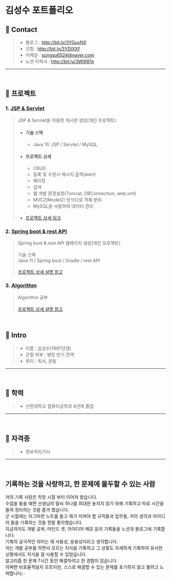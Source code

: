 # 김성수 포트폴리오

##  📌 Contact
> - 블로그 : http://bit.ly/3YGuvNX
> - 깃헙 : http://bit.ly/3YDIXXf
> - 이메일 : sungsu6524@naver.com
> - 노션 이력서 : http://bit.ly/3Wl997e

* * *

</br>

## 📌 프로젝트
### 1. [JSP & Servlet](http://bit.ly/3Gd1DWn)
> JSP & Servlet을 이용한 게시판 생성(개인 프로젝트)</br>
> - #### 기술 스택 
>   - Java 11/ JSP / Servlet / MySQL </br>
> - #### 프로젝트 상세
>   - CRUD
>   - 등록 및 수정시 메시지 출력(alert)
>   - 페이징
>   - 검색
>   - 웹 개발 환경설정(Tomcat, DBConnection, web.xml)
>   - MVC2(Model2) 방식으로 객체 분리
>   - MySQL을 사용하여 데이터 관리 </br></br>
> - [프로젝트 상세 링크](http://bit.ly/3Gd1DWn)

### 2. [Spring boot & rest API](http://bit.ly/3v98SbC)
> Spring boot & rest API 웹페이지 생성(개인 프로젝트)</br>
> </br> 기술 스택
> </br> Java 11 / Spring boot / Gradle / rest API</br></br>
> [프로젝트 상세 설명 참고](http://bit.ly/3v98SbC)

### 3. [Algorithm](http://bit.ly/3HRZEYV)
> Algorithm 공부 </br></br>
> [프로젝트 상세 설명 참고](http://bit.ly/3HRZEYV)

</br>

## 📌  Intro

> - 이름 : 김성수(1997년생)
> - 군필 여부 : 병장 만기 전역
> - 취미 : 독서, 운동

* * *

</br>

##  📌 학력
> - 신한대학교 컴퓨터공학과 4년제 졸업

* * *

</br>

##  📌 자격증
> - 정보처리기사

* * *

</br>

## 기록하는 것을 사랑하고, 한 문제에 몰두할 수 있는 사람
저의 기록 사랑은 학창 시절 부터 이어져 왔습니다. 
</br>
수업을 들을 때면 선생님의 말씨 하나를 최대한 놓치지 않기 위해 기록하고 따로 시간을 들여 정리하는 것을 즐겨 했습니다.
</br>
군 시절에는 자그마한 노트를 들고 제가 지켜야 할 규칙들과 업무들, 저의 생각과 아이디어 들을 기록하는 것을 정말 좋아했습니다.
</br>
지금까지도 개발 공부, 마인드 셋, 아이디어 메모 등의 기록들을 노션과 블로그에 기록합니다.
</br>
기록의 궁극적인 의미는 재 사용성, 응용성이라고 생각합니다. 
</br>
저는 개발 공부를 하면서 모르는 지식을 기록하고 그 상황도 자세하게 기록하여 유사한 상황에서도 지식을 잘 사용할 수 있었습니다.
</br>
알고리즘 한 문제 7시간 동안 해결하려고 한 경험이 있습니다.
</br>
어쩌면 비효율적일지 모르지만, 스스로 해결할 수 있는 문제를 포기하지 않고 풀려고 노력합니다.-

